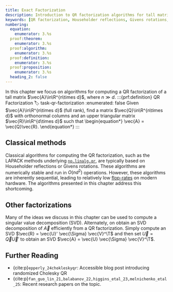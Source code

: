 ```yaml
---
title: Exact Factorization
description: Introduction to QR factorization algorithms for tall matrices including classical and randomized approaches
keywords: [QR factorization, Householder reflections, Givens rotations, SVD, numerical stability, factorization algorithms]
numbering:
  equation:
    enumerator: 3.%s
  proof:theorem:
    enumerator: 3.%s
  proof:algorithm:
    enumerator: 3.%s
  proof:definition:
    enumerator: 3.%s
  proof:proposition:
    enumerator: 3.%s
  heading_2: false
---
```


In this chapter we focus on algorithms for computing a QR factorization of a tall matrix $\vec{A}\in\R^{n\times d}$, where $n\gg d$.
:::{prf:definition} QR Factorization
:label: task-qr-factorization
:enumerated: false
Given $\vec{A}\in\R^{n\times d}$ (full rank), find a matrix $\vec{Q}\in\R^{n\times d}$ with orthonormal columns and an upper triangular matrix $\vec{R}\in\R^{d\times d}$ such that
\begin{equation*}
\vec{A} = \vec{Q}\vec{R}.
\end{equation*}
:::

## Classical methods

Classical algorithms for computing the QR factorization, such as the LAPACK methods underlying [`np.linalg.qr`](https://numpy.org/doc/stable/reference/generated/numpy.linalg.qr.html), are typically based on Householder reflections or Givens rotations.
These algorithms are numerically stable and run in $O(nd^2)$ operations.
However, these algorithms are inherently sequential, leading to relatively low [flop-rates](../01-Background/cost-of-numerical-linear-algebra.ipynb#Flops-are-not-necessarily-representative-of-cost) on modern hardware.
The algorithms presented in this chapter address this shortcoming.

## Other factorizations

Many of the ideas we discuss in this chapter can be used to compute a singular value decomposition (SVD). 
Alternately, on obtain an SVD decomposition of $\vec{A}$ efficiently from a QR factorization.
Simply compute an SVD $\vec{R} = \vec{U}' \vec{\Sigma} \vec{V}^\T$ and then set $\vec{U} = \vec{Q} \vec{U}'$ to obtain an SVD $\vec{A} = \vec{U} \vec{\Sigma} \vec{V}^\T$.



## Further Reading
- {cite:p}`epperly_24chokleskyqr`: Accessible blog post introducing randomized Cholesky QR
- {cite:p}`fan_guo_lin_21,balabanov_22,higgins_etal_23,melnichenko_etal_25`: Recent research papers on the topic.
